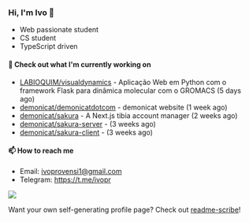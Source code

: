 ### Hi, I'm Ivo 👋

* Web passionate student
* CS student
* TypeScript driven

#### 👷 Check out what I'm currently working on

- [LABIOQUIM/visualdynamics](https://github.com/LABIOQUIM/visualdynamics) - Aplicação Web em Python com o framework Flask para dinâmica molecular com o GROMACS (5 days ago)
- [demonicat/demonicatdotcom](https://github.com/demonicat/demonicatdotcom) - demonicat website (1 week ago)
- [demonicat/sakura](https://github.com/demonicat/sakura) - A Next.js tibia account manager (2 weeks ago)
- [demonicat/sakura-server](https://github.com/demonicat/sakura-server) -  (3 weeks ago)
- [demonicat/sakura-client](https://github.com/demonicat/sakura-client) -  (3 weeks ago)

#### 📫 How to reach me

- Email: [ivoprovensi1@gmail.com](mailto://ivoprovensi1@gmail.com)
- Telegram: https://t.me/ivopr

![](https://github-readme-stats.vercel.app/api/top-langs/?username=ivopr&layout=compact&theme=react)

Want your own self-generating profile page? Check out [readme-scribe](https://github.com/muesli/readme-scribe)!
